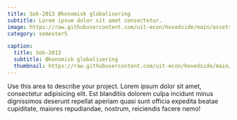 ```yaml
---
title: Sok-2013 Økonomisk globalisering
subtitle: Lorem ipsum dolor sit amet consectetur.
image: https://raw.githubusercontent.com/uit-econ/hovedside/main/assets/img/global.jpg
category: semester5

caption:
  title: Sok-2013
  subtitle: Økonomisk globalisering
  thumbnail: https://raw.githubusercontent.com/uit-econ/hovedside/main/assets/img/global.jpg
---
```

Use this area to describe your project. Lorem ipsum dolor sit amet, consectetur adipisicing elit. Est blanditiis dolorem culpa incidunt minus dignissimos deserunt repellat aperiam quasi sunt officia expedita beatae cupiditate, maiores repudiandae, nostrum, reiciendis facere nemo!

